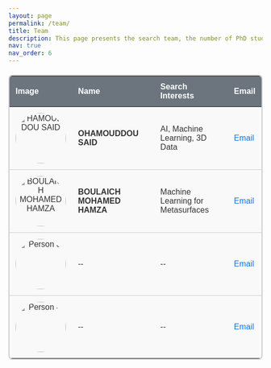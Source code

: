 ```yaml
---
layout: page
permalink: /team/
title: Team
description: This page presents the search team, the number of PhD students, and professionals.
nav: true
nav_order: 6
---
```


<table style="border-collapse: collapse; width: 100%; margin: 20px 0; font-family: Arial, sans-serif; font-size: 16px; color: #333; background-color: #f9f9f9; border: 2px solid #ccc; border-radius: 8px; overflow: hidden;">
  <thead style="background-color: #6c757d; color: #fff;">
    <tr>
      <th style="padding: 12px; text-align: left;">Image</th>
      <th style="padding: 12px; text-align: left;">Name</th>
      <th style="padding: 12px; text-align: left;">Search Interests</th>
      <th style="padding: 12px; text-align: left;">Email</th>
    </tr>
  </thead>
  <tbody>
    <tr style="border-bottom: 1px solid #ccc;">
      <td style="padding: 12px; text-align: center;"><img src="../../assets/img/said.jpg" alt="HAMOUDDOU SAID" width="100" style="border-radius: 50%;"></td>
      <td style="padding: 12px;"><strong>OHAMOUDDOU SAID</strong></td>
      <td style="padding: 12px;">AI, Machine Learning, 3D Data</td>
      <td style="padding: 12px;"><a href="mailto:said_ohamouddou1@um5.ac.ma" style="color: #007bff; text-decoration: none;">Email</a></td>
    </tr>
    <tr style="border-bottom: 1px solid #ccc;">
      <td style="padding: 12px; text-align: center;"><img src="../../assets/img/hamza.png" alt="BOULAICH MOHAMED HAMZA" width="100" style="border-radius: 50%;"></td>
      <td style="padding: 12px;"><strong>BOULAICH MOHAMED HAMZA</strong></td>
      <td style="padding: 12px;">Machine Learning for Metasurfaces</td>
      <td style="padding: 12px;"><a href="mailto:mohamedhamza_boulaich@um5.ac.ma" style="color: #007bff; text-decoration: none;">Email</a></td>
    </tr>
    <tr style="border-bottom: 1px solid #ccc;">
      <td style="padding: 12px; text-align: center;"><img src="https://via.placeholder.com/100" alt="Person 3" width="100" style="border-radius: 50%;"></td>
      <td style="padding: 12px;">--</td>
      <td style="padding: 12px;">--</td>
      <td style="padding: 12px;"><a href="mailto:person3@example.com" style="color: #007bff; text-decoration: none;">Email</a></td>
    </tr>
    <tr>
      <td style="padding: 12px; text-align: center;"><img src="https://via.placeholder.com/100" alt="Person 4" width="100" style="border-radius: 50%;"></td>
      <td style="padding: 12px;">--</td>
      <td style="padding: 12px;">--</td>
      <td style="padding: 12px;"><a href="mailto:person4@example.com" style="color: #007bff; text-decoration: none;">Email</a></td>
    </tr>
  </tbody>
</table>


